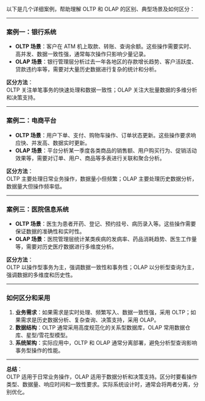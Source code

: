 以下是几个详细案例，帮助理解 OLTP 和 OLAP 的区别、典型场景及如何区分：

---

### 案例一：银行系统

- **OLTP 场景**：客户在 ATM 机上取款、转账、查询余额。这些操作需要实时、高并发、数据一致性强，通常每次操作只影响少量记录。
- **OLAP 场景**：银行管理层分析过去一年各地区的存款增长趋势、客户活跃度、贷款违约率等，需要对大量历史数据进行复杂的统计和分析。

**区分方法**：  
OLTP 关注单笔事务的快速处理和数据一致性；OLAP 关注大批量数据的多维分析和决策支持。

---

### 案例二：电商平台

- **OLTP 场景**：用户下单、支付、购物车操作、订单状态更新。这些操作要求响应快、并发高、数据实时更新。
- **OLAP 场景**：平台分析某一季度各类商品的销售额、用户购买行为、促销活动效果等，需要对订单、用户、商品等多表进行关联和聚合分析。

**区分方法**：  
OLTP 主要处理日常业务操作，数据量小但频繁；OLAP 主要处理历史数据分析，数据量大但操作频率低。

---

### 案例三：医院信息系统

- **OLTP 场景**：医生为患者开药、登记、预约挂号、病历录入等。这些操作需要保证数据的准确性和实时性。
- **OLAP 场景**：医院管理层统计某类疾病的发病率、药品消耗趋势、医生工作量等，需要对历史医疗数据进行多维度分析。

**区分方法**：  
OLTP 以操作型事务为主，强调数据一致性和事务性；OLAP 以分析型查询为主，强调数据的多维度和历史性。

---

### 如何区分和采用

1. **业务需求**：如果需求是实时处理、频繁写入、数据一致性强，采用 OLTP；如果需求是历史数据分析、复杂查询、决策支持，采用 OLAP。
2. **数据结构**：OLTP 通常采用高度规范化的关系型数据库，OLAP 常用数据仓库、星型/雪花型模型。
3. **系统架构**：实际应用中，OLTP 和 OLAP 通常分离部署，避免分析型查询影响事务型操作的性能。

---

**总结**：  
OLTP 适用于日常业务操作，OLAP 适用于数据分析和决策支持。区分时要看操作类型、数据量、响应时间和一致性要求。实际系统设计时，通常会将两者分离，分别优化。
